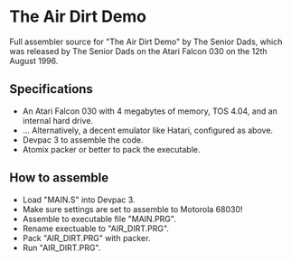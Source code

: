 # The Air Dirt Demo

Full assembler source for "The Air Dirt Demo" by The Senior Dads, which was released by The Senior Dads on the Atari Falcon 030 on the 12th August 1996.

## Specifications
* An Atari Falcon 030 with 4 megabytes of memory, TOS 4.04, and an internal hard drive.
* ... Alternatively, a decent emulator like Hatari, configured as above.
* Devpac 3 to assemble the code.
* Atomix packer or better to pack the executable.

## How to assemble
* Load "MAIN.S" into Devpac 3.
* Make sure settings are set to assemble to Motorola 68030!
* Assemble to executable file "MAIN.PRG".
* Rename exectuable to "AIR_DIRT.PRG".
* Pack "AIR_DIRT.PRG" with packer.
* Run "AIR_DIRT.PRG".
